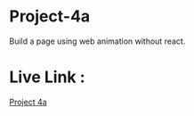 # Project-4a
Build a page using web animation without react.

# Live Link :
[Project 4a](https://bootcamp-proj4a.surge.sh/)
